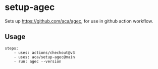 # setup-agec

Sets up https://github.com/aca/agec, for use in github action workflow.

## Usage
```
steps:
    - uses: actions/checkout@v3
    - uses: aca/setup-agec@main
    - run: agec --version
```
